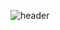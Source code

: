 ![header](https://capsule-render.vercel.app/api?type=cylinder&color=000000&height=150&section=header&text=KIMMINJAE981002&fontColor=ffffff&fontSize=70&animation=fadeIn&fontAlignY=55)


